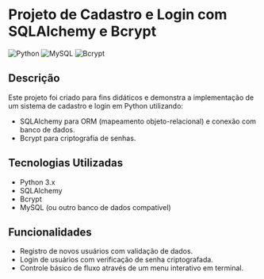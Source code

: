 # Projeto de Cadastro e Login com SQLAlchemy e Bcrypt

![Python](https://img.shields.io/badge/Python-3.x-blue?style=for-the-badge&logo=python)
![MySQL](https://img.shields.io/badge/MySQL-8.0-blue?style=for-the-badge&logo=mysql)
![Bcrypt](https://img.shields.io/badge/Criptografia-Bcrypt-green?style=for-the-badge&logo=security)

## Descrição

Este projeto foi criado para fins didáticos e demonstra a implementação de um sistema de cadastro e login em Python utilizando:
- SQLAlchemy para ORM (mapeamento objeto-relacional) e conexão com banco de dados.
- Bcrypt para criptografia de senhas.

## Tecnologias Utilizadas

- Python 3.x
- SQLAlchemy
- Bcrypt
- MySQL (ou outro banco de dados compatível)

## Funcionalidades

- Registro de novos usuários com validação de dados.
- Login de usuários com verificação de senha criptografada.
- Controle básico de fluxo através de um menu interativo em terminal.
